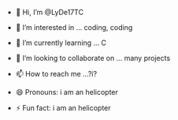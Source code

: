 - 👋 Hi, I’m @LyDe17TC
- 👀 I’m interested in ... coding, coding
- 🌱 I’m currently learning ... C
- 💞️ I’m looking to collaborate on ... many projects
- 📫 How to reach me ...?i?
- 😄 Pronouns: i am an helicopter
  
- ⚡ Fun fact: i am an helicopter

<!---
LyDe17TC/LyDe17TC is a ✨ special ✨ repository because its `README.md` (this file) appears on your GitHub profile.
You can click the Preview link to take a look at your changes.
--->
